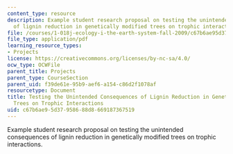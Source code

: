 ```yaml
---
content_type: resource
description: Example student research proposal on testing the unintended consequences
  of lignin reduction in genetically modified trees on trophic interactions.
file: /courses/1-018j-ecology-i-the-earth-system-fall-2009/c67b6ae95d37958688d8669187367519_MIT1_018JF09_sw_paper2.pdf
file_type: application/pdf
learning_resource_types:
- Projects
license: https://creativecommons.org/licenses/by-nc-sa/4.0/
ocw_type: OCWFile
parent_title: Projects
parent_type: CourseSection
parent_uid: f39de61e-95b9-aef6-a154-c86d2f1078af
resourcetype: Document
title: Testing the Unintended Consequences of Lignin Reduction in Genetically Modified
  Trees on Trophic Interactions
uid: c67b6ae9-5d37-9586-88d8-669187367519
---
```

Example student research proposal on testing the unintended consequences of lignin reduction in genetically modified trees on trophic interactions.